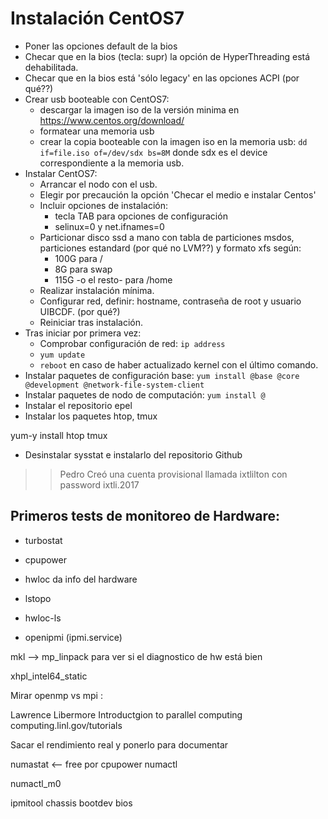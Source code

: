 
# Instalación CentOS7

* Poner las opciones default de la bios
* Checar que en la bios (tecla: supr) la opción de HyperThreading está dehabilitada.
* Checar que en la bios está 'sólo legacy' en las opciones ACPI (por qué??)
* Crear usb booteable con CentOS7:
  * descargar la imagen iso de la versión minima en https://www.centos.org/download/
  * formatear una memoria usb
  * crear la copia booteable con la imagen iso en la memoria usb:
  `dd if=file.iso of=/dev/sdx bs=8M`
  donde sdx es el device correspondiente a la memoria usb.
* Instalar CentOS7:
  * Arrancar el nodo con el usb.
  * Elegir por precaución la opción 'Checar el medio e instalar Centos'
  * Incluir opciones de instalación:
    * tecla TAB para opciones de configuración
    * selinux=0 y net.ifnames=0 
  * Particionar disco ssd a mano con tabla de particiones msdos, particiones estandard (por qué no LVM??) y formato xfs según:
    * 100G para /
    * 8G para swap
    * 115G -o el resto- para /home
  * Realizar instalación mínima.
  * Configurar red, definir: hostname, contraseña de root y usuario UIBCDF. (por qué?)
  * Reiniciar tras instalación.
* Tras iniciar por primera vez:
  * Comprobar configuración de red:
  `ip address`
  * `yum update`
  * `reboot` en caso de haber actualizado kernel con el último comando.
* Instalar paquetes de configuración base:
`yum install @base @core @development @network-file-system-client`
* Instalar paquetes de nodo de computación:
`yum install @`
* Instalar el repositorio epel
* Instalar los paquetes htop, tmux

yum-y install htop tmux

* Desinstalar sysstat e instalarlo del repositorio Github

>> Pedro Creó una cuenta provisional llamada ixtlilton con password ixtli.2017

## Primeros tests de monitoreo de Hardware:

* turbostat
* cpupower

* hwloc da info del hardware
* lstopo
* hwloc-ls
* openipmi (ipmi.service)

mkl --> mp_linpack   para ver si el diagnostico de hw está bien

xhpl_intel64_static


Mirar openmp vs mpi :

Lawrence Libermore
Introductgion to parallel computing
computing.linl.gov/tutorials

Sacar el rendimiento real y ponerlo para documentar

numastat <-- free por cpupower
numactl

numactl_m0

ipmitool chassis bootdev bios
